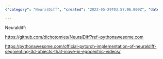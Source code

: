 ```yaml
---
{"category": "NeuralDiff", "created": "2022-05-29T03:57:06.000Z", "date": "2022-05-29 03:57:06", "description": "NeuralDiff is a Pytorch-based solution designed to differentiate between actors and objects in 3D videos captured from an egocentric viewpoint. This implementation leverages advanced neural network techniques to accurately identify and categorize the elements present within such videos.", "modified": "2022-08-18T16:16:45.206Z", "tags": ["image segmentation", "stub", "video analysis", "video processing", "video segmentation", "video understanding"], "title": "Neuraldiff: discriminate actor and objects in video"}

---
```


Neuraldiff:

https://github.com/dichotomies/NeuralDiff?ref=pythonawesome.com

https://pythonawesome.com/official-pytorch-implementation-of-neuraldiff-segmenting-3d-objects-that-move-in-egocentric-videos/
